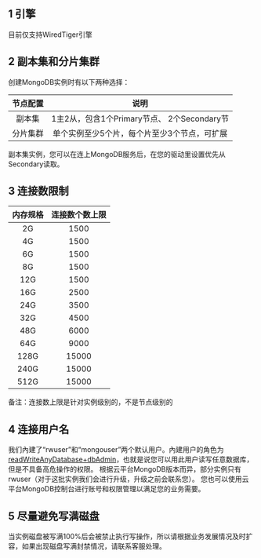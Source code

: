 ## 1 引擎

目前仅支持WiredTiger引擎


## 2 副本集和分片集群
创建MongoDB实例时有以下两种选择：

|节点配置|说明|
|:--:|:--:|
|副本集|1主2从，包含1个Primary节点、 2个Secondary节|
|分片集群|单个实例至少5个片，每个片至少3个节点，可扩展|
副本集实例，您可以在连上MongoDB服务后，在您的驱动里设置优先从Secondary读取。

## 3 连接数限制
|内存规格|连接数个数上限|
|:--:|:--:|
|2G|1500|
|4G|1500|
|6G|1500|
|8G|1500|
|12G|1500|
|16G|2500|
|24G|3500|
|32G|4500|
|48G|6000|
|64G|9000|
|128G|15000|
|240G|15000|
|512G|15000|
备注：连接数上限是针对实例级别的，不是节点级别的

## 4 连接用户名

我们內建了“rwuser”和“mongouser”两个默认用户。內建用户的角色为[readWriteAnyDatabase+dbAdmin](http://docs.mongodb.org/v3.0/reference/built-in-roles/)，也就是说您可以用此用户读写任意数据库，但是不具备高危操作的权限。
根据云平台MongoDB版本而异，部分实例只有rwuser（对于这批实例我们会进行升级，升级之前会联系您）。
您也可以使用云平台MongoDB控制台进行账号和权限管理以满足您的业务需要。

## 5 尽量避免写满磁盘

当实例磁盘被写满100%后会被禁止执行写操作，所以请根据业务发展情况及时扩容，如果出现磁盘写满封禁情况，请联系客服处理。